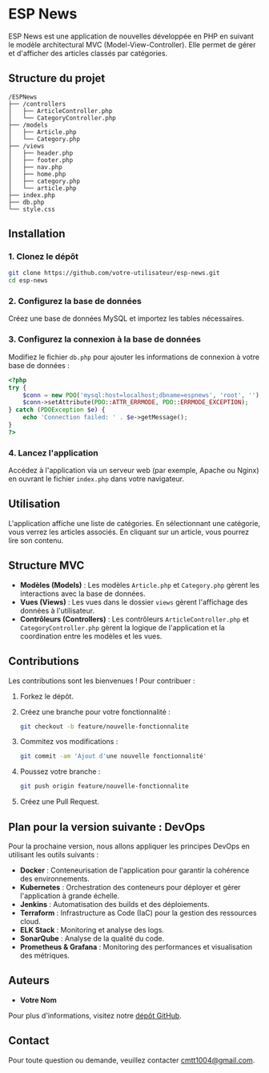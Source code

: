 
# ESP News

ESP News est une application de nouvelles développée en PHP en suivant le modèle architectural MVC (Model-View-Controller). Elle permet de gérer et d'afficher des articles classés par catégories.

## Structure du projet

```plaintext
/ESPNews
├── /controllers
│   ├── ArticleController.php
│   └── CategoryController.php
├── /models
│   ├── Article.php
│   └── Category.php
├── /views
│   ├── header.php
│   ├── footer.php
│   ├── nav.php
│   ├── home.php
│   ├── category.php
│   └── article.php
├── index.php
├── db.php
└── style.css
```

## Installation

### 1. Clonez le dépôt

```bash
git clone https://github.com/votre-utilisateur/esp-news.git
cd esp-news
```

### 2. Configurez la base de données

Créez une base de données MySQL et importez les tables nécessaires.

### 3. Configurez la connexion à la base de données

Modifiez le fichier `db.php` pour ajouter les informations de connexion à votre base de données :

```php
<?php
try {
    $conn = new PDO('mysql:host=localhost;dbname=espnews', 'root', '');
    $conn->setAttribute(PDO::ATTR_ERRMODE, PDO::ERRMODE_EXCEPTION);
} catch (PDOException $e) {
    echo 'Connection failed: ' . $e->getMessage();
}
?>
```

### 4. Lancez l'application

Accédez à l'application via un serveur web (par exemple, Apache ou Nginx) en ouvrant le fichier `index.php` dans votre navigateur.

## Utilisation

L'application affiche une liste de catégories. En sélectionnant une catégorie, vous verrez les articles associés. En cliquant sur un article, vous pourrez lire son contenu.

## Structure MVC

- **Modèles (Models)** : Les modèles `Article.php` et `Category.php` gèrent les interactions avec la base de données.
- **Vues (Views)** : Les vues dans le dossier `views` gèrent l'affichage des données à l'utilisateur.
- **Contrôleurs (Controllers)** : Les contrôleurs `ArticleController.php` et `CategoryController.php` gèrent la logique de l'application et la coordination entre les modèles et les vues.

## Contributions

Les contributions sont les bienvenues ! Pour contribuer :

1. Forkez le dépôt.
2. Créez une branche pour votre fonctionnalité :

    ```bash
    git checkout -b feature/nouvelle-fonctionnalite
    ```

3. Commitez vos modifications :

    ```bash
    git commit -am 'Ajout d'une nouvelle fonctionnalité'
    ```

4. Poussez votre branche :

    ```bash
    git push origin feature/nouvelle-fonctionnalite
    ```

5. Créez une Pull Request.

## Plan pour la version suivante : DevOps

Pour la prochaine version, nous allons appliquer les principes DevOps en utilisant les outils suivants :

- **Docker** : Conteneurisation de l'application pour garantir la cohérence des environnements.
- **Kubernetes** : Orchestration des conteneurs pour déployer et gérer l'application à grande échelle.
- **Jenkins** : Automatisation des builds et des déploiements.
- **Terraform** : Infrastructure as Code (IaC) pour la gestion des ressources cloud.
- **ELK Stack** : Monitoring et analyse des logs.
- **SonarQube** : Analyse de la qualité du code.
- **Prometheus & Grafana** : Monitoring des performances et visualisation des métriques.

<!-- ## Licence

Ce projet est sous licence MIT. Voir le fichier [LICENSE](./LICENSE) pour plus de détails. -->

## Auteurs

- **Votre Nom**

Pour plus d'informations, visitez notre [dépôt GitHub](https://github.com/cheikht1/esp-news).

## Contact

Pour toute question ou demande, veuillez contacter [cmtt1004@gmail.com](mailto:cmtt1004@gmail.com).
